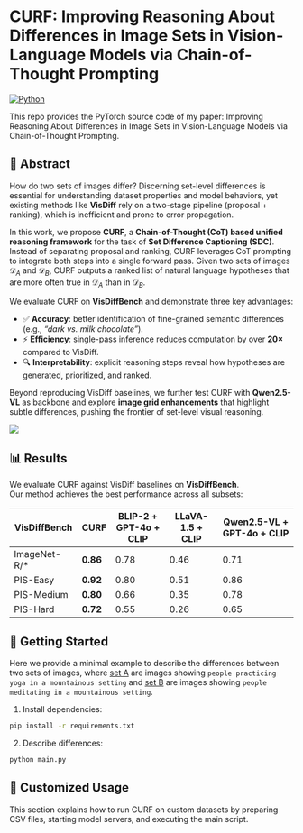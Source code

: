 # CURF: Improving Reasoning About Differences in Image Sets in Vision-Language Models via Chain-of-Thought Prompting

[![Python](https://img.shields.io/badge/python-3.11-blue.svg)](https://www.python.org/downloads/release/python-311/)

This repo provides the PyTorch source code of my paper: Improving Reasoning About Differences in Image Sets in Vision-Language Models via Chain-of-Thought Prompting.

## 🔮 Abstract

How do two sets of images differ? Discerning set-level differences is essential for understanding dataset properties and model behaviors, yet existing methods like **VisDiff** rely on a two-stage pipeline (proposal + ranking), which is inefficient and prone to error propagation.

In this work, we propose **CURF**, a **Chain-of-Thought (CoT) based unified reasoning framework** for the task of **Set Difference Captioning (SDC)**. Instead of separating proposal and ranking, CURF leverages CoT prompting to integrate both steps into a single forward pass. Given two sets of images $\mathcal{D}_A$ and $\mathcal{D}_B$, CURF outputs a ranked list of natural language hypotheses that are more often true in $\mathcal{D}_A$ than in $\mathcal{D}_B$.

We evaluate CURF on **VisDiffBench** and demonstrate three key advantages:

- ✅ **Accuracy**: better identification of fine-grained semantic differences (e.g., *“dark vs. milk chocolate”*).  
- ⚡ **Efficiency**: single-pass inference reduces computation by over **20×** compared to VisDiff.  
- 🔍 **Interpretability**: explicit reasoning steps reveal how hypotheses are generated, prioritized, and ranked.  

Beyond reproducing VisDiff baselines, we further test CURF with **Qwen2.5-VL** as backbone and explore **image grid enhancements** that highlight subtle differences, pushing the frontier of set-level visual reasoning.


<img src="data/ISDC.png"></img>

## 📊 Results

We evaluate CURF against VisDiff baselines on **VisDiffBench**.  
Our method achieves the best performance across all subsets:

| VisDiffBench | CURF | BLIP-2 + GPT-4o + CLIP | LLaVA-1.5 + CLIP | Qwen2.5-VL + GPT-4o + CLIP |
|--------------|------|--------------------------|------------------|-----------------------------|
| ImageNet-R/* | **0.86** | 0.78 | 0.46 | 0.71 |
| PIS-Easy     | **0.92** | 0.80 | 0.51 | 0.86 |
| PIS-Medium   | **0.80** | 0.66 | 0.35 | 0.78 |
| PIS-Hard     | **0.72** | 0.55 | 0.26 | 0.65 |


## 🚀 Getting Started

Here we provide a minimal example to describe the differences between two sets of images, where [set A](./data/examples/set_a/) are images showing `people practicing yoga in a mountainous setting` and [set B](./data/examples/set_b/) are images showing `people meditating in a mountainous setting`.

1. Install dependencies:
  ```bash
  pip install -r requirements.txt
  ```

2. Describe differences:
  ```bash
  python main.py
  ```



## 💼 Customized Usage

This section explains how to run CURF on custom datasets by preparing CSV files, starting model servers, and executing the main script.